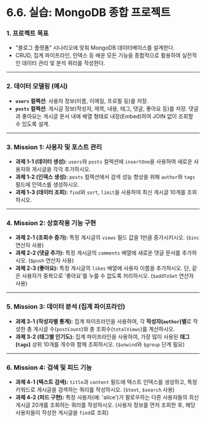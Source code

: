 # 6.6. 실습: MongoDB 종합 프로젝트

### 1. 프로젝트 목표

- "블로그 플랫폼" 시나리오에 맞춰 MongoDB 데이터베이스를 설계한다.
- CRUD, 집계 파이프라인, 인덱스 등 배운 모든 기능을 종합적으로 활용하여 실전적인 데이터 관리 및 분석 쿼리를 작성한다.

---

### 2. 데이터 모델링 (예시)

- **`users` 컬렉션**: 사용자 정보(이름, 이메일, 프로필 등)를 저장.
- **`posts` 컬렉션**: 게시글 정보(작성자, 제목, 내용, 태그, 댓글, 좋아요 등)를 저장. 댓글과 좋아요는 게시글 문서 내에 배열 형태로 내장(Embed)하여 JOIN 없이 조회할 수 있도록 설계.

---

### 3. Mission 1: 사용자 및 포스트 관리

- **과제 1-1 (데이터 생성):** `users`와 `posts` 컬렉션에 `insertOne`을 사용하여 새로운 사용자와 게시글을 각각 추가하시오.
- **과제 1-2 (인덱스 생성):** `posts` 컬렉션에서 검색 성능 향상을 위해 `author`와 `tags` 필드에 인덱스를 생성하시오.
- **과제 1-3 (데이터 조회):** `find`와 `sort`, `limit`을 사용하여 최신 게시글 10개를 조회하시오.

---

### 4. Mission 2: 상호작용 기능 구현

- **과제 2-1 (조회수 증가):** 특정 게시글의 `views` 필드 값을 1만큼 증가시키시오. (`$inc` 연산자 사용)
- **과제 2-2 (댓글 추가):** 특정 게시글의 `comments` 배열에 새로운 댓글 문서를 추가하시오. (`$push` 연산자 사용)
- **과제 2-3 (좋아요):** 특정 게시글의 `likes` 배열에 사용자 이름을 추가하시오. 단, 같은 사용자가 중복으로 '좋아요'를 누를 수 없도록 처리하시오. (`$addToSet` 연산자 사용)

---

### 5. Mission 3: 데이터 분석 (집계 파이프라인)

- **과제 3-1 (작성자별 통계):** 집계 파이프라인을 사용하여, 각 **작성자(`author`)별**로 작성한 총 게시글 수(`postCount`)와 총 조회수(`totalViews`)를 계산하시오.
- **과제 3-2 (태그별 인기도):** 집계 파이프라인을 사용하여, 가장 많이 사용된 **태그(`tags`)** 상위 10개를 개수와 함께 조회하시오. (`$unwind`와 `$group` 단계 필요)

---

### 6. Mission 4: 검색 및 피드 기능

- **과제 4-1 (텍스트 검색):** `title`과 `content` 필드에 텍스트 인덱스를 생성하고, 특정 키워드로 게시글을 검색하는 쿼리를 작성하시오. (`$text`, `$search` 사용)
- **과제 4-2 (피드 구현):** 특정 사용자(예: 'alice')가 팔로우하는 다른 사용자들의 최신 게시글 20개를 조회하는 쿼리를 작성하시오. (사용자 정보를 먼저 조회한 후, 해당 사용자들이 작성한 게시글을 `find`로 조회)
